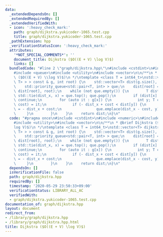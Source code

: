 ```yaml
---
data:
  _extendedDependsOn: []
  _extendedRequiredBy: []
  _extendedVerifiedWith:
  - icon: ':heavy_check_mark:'
    path: graph/dijkstra.yukicoder-1065.test.cpp
    title: graph/dijkstra.yukicoder-1065.test.cpp
  _pathExtension: hpp
  _verificationStatusIcon: ':heavy_check_mark:'
  attributes:
    '*NOT_SPECIAL_COMMENTS*': ''
    document_title: Dijkstra ($O((E + V) \log V)$)
    links: []
  bundledCode: "#line 2 \"graph/dijkstra.hpp\"\n#include <cstdint>\n#include <numeric>\n\
    #include <queue>\n#include <utility>\n#include <vector>\n\n/**\n * @brief Dijkstra\
    \ ($O((E + V) \\log V)$)\n */\ntemplate <class T = int64_t>\nstd::vector<T> dijkstra(std::vector<std::vector<std::pair<int,\
    \ T> > > const & g, int root) {\n    std::vector<T> dist(g.size(), std::numeric_limits<T>::max());\n\
    \    std::priority_queue<std::pair<T, int> > que;\n    dist[root] = 0;\n    que.emplace(-\
    \ dist[root], root);\n    while (not que.empty()) {\n        T dist_x; int x;\
    \ std::tie(dist_x, x) = que.top(); que.pop();\n        if (dist[x] < - dist_x)\
    \ continue;\n        for (auto it : g[x]) {\n            int y; T cost; std::tie(y,\
    \ cost) = it;\n            if (- dist_x + cost < dist[y]) {\n                dist[y]\
    \ = - dist_x + cost;\n                que.emplace(dist_x - cost, y);\n       \
    \     }\n        }\n    }\n    return dist;\n}\n"
  code: "#pragma once\n#include <cstdint>\n#include <numeric>\n#include <queue>\n\
    #include <utility>\n#include <vector>\n\n/**\n * @brief Dijkstra ($O((E + V) \\\
    log V)$)\n */\ntemplate <class T = int64_t>\nstd::vector<T> dijkstra(std::vector<std::vector<std::pair<int,\
    \ T> > > const & g, int root) {\n    std::vector<T> dist(g.size(), std::numeric_limits<T>::max());\n\
    \    std::priority_queue<std::pair<T, int> > que;\n    dist[root] = 0;\n    que.emplace(-\
    \ dist[root], root);\n    while (not que.empty()) {\n        T dist_x; int x;\
    \ std::tie(dist_x, x) = que.top(); que.pop();\n        if (dist[x] < - dist_x)\
    \ continue;\n        for (auto it : g[x]) {\n            int y; T cost; std::tie(y,\
    \ cost) = it;\n            if (- dist_x + cost < dist[y]) {\n                dist[y]\
    \ = - dist_x + cost;\n                que.emplace(dist_x - cost, y);\n       \
    \     }\n        }\n    }\n    return dist;\n}\n"
  dependsOn: []
  isVerificationFile: false
  path: graph/dijkstra.hpp
  requiredBy: []
  timestamp: '2020-05-29 23:50:33+09:00'
  verificationStatus: LIBRARY_ALL_AC
  verifiedWith:
  - graph/dijkstra.yukicoder-1065.test.cpp
documentation_of: graph/dijkstra.hpp
layout: document
redirect_from:
- /library/graph/dijkstra.hpp
- /library/graph/dijkstra.hpp.html
title: Dijkstra ($O((E + V) \log V)$)
---
```

